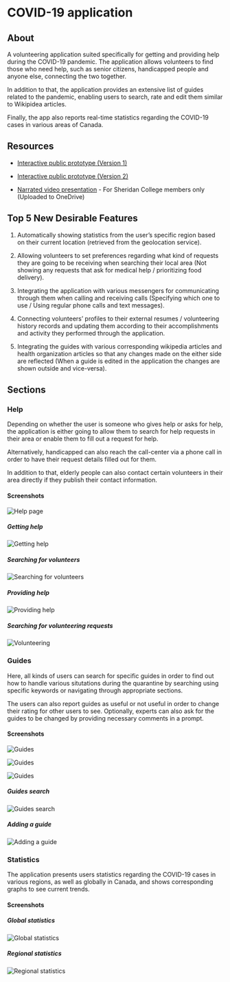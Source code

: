 # COVID-19 application

## About

A volunteering application suited specifically for getting and providing help during the COVID-19 pandemic. The application allows volunteers to find those who need help, such as senior citizens, handicapped people and anyone else, connecting the two together.

In addition to that, the application provides an extensive list of guides related to the pandemic, enabling users to search, rate and edit them similar to Wikipidea articles.

Finally, the app also reports real-time statistics regarding the COVID-19 cases in various areas of Canada.

## Resources

- [Interactive public prototype (Version 1)](https://www.figma.com/file/IhSm32vgboWVhIHyG4de1A/Assignment-2?node-id=0%3A1)

- [Interactive public prototype (Version 2)](https://www.figma.com/proto/Exqx1Nugzn7ZAHpijgxwIE/Assignment-3?node-id=0%3A1&scaling=scale-down&page-id=0%3A1)

- [Narrated video presentation](https://sheridanc-my.sharepoint.com/:v:/g/personal/pyevnyev_shernet_sheridancollege_ca/EeuhK5mml25Hsx3DW7lYbNMBk4LA8np1b20HFq8XxYD51g?e=pXxe04) - For Sheridan College members only (Uploaded to OneDrive)

## Top 5 New Desirable Features

1. Automatically showing statistics from the user’s specific region based on their current location (retrieved from the geolocation service).

2. Allowing volunteers to set preferences regarding what kind of requests they are going to be receiving when searching their local area (Not showing any requests that ask for medical help / prioritizing food delivery).

3. Integrating the application with various messengers for communicating through them when calling and receiving calls (Specifying which one to use / Using regular phone calls and text messages).

4. Connecting volunteers’ profiles to their external resumes / volunteering history records and updating them according to their accomplishments and activity they performed through the application.

5. Integrating the guides with various corresponding wikipedia articles and health organization articles so that any changes made on the either side are reflected (When a guide is edited in the application the changes are shown outside and vice-versa).

## Sections

### Help

Depending on whether the user is someone who gives help or asks for help, the application is either going to allow them to search for help requests in their area or enable them to fill out a request for help.

Alternatively, handicapped can also reach the call-center via a phone call in order to have their request details filled out for them.

In addition to that, elderly people can also contact certain volunteers in their area directly if they publish their contact information.

#### Screenshots

![Help page](./screenshots/Help.png)

##### Getting help

![Getting help](./screenshots/GetHelp.png)

##### Searching for volunteers

![Searching for volunteers](./screenshots/VolunteerSearch.png)

##### Providing help

![Providing help](./screenshots/ProvideHelp.png)

##### Searching for volunteering requests

![Volunteering](./screenshots/Requests.png)

### Guides

Here, all kinds of users can search for specific guides in order to find out how to handle various situtations during the quarantine by searching using specific keywords or navigating through appropriate sections.

The users can also report guides as useful or not useful in order to change their rating for other users to see. Optionally, experts can also ask for the guides to be changed by providing necessary comments in a prompt.

#### Screenshots

![Guides](./screenshots/Guides.png)

![Guides](./screenshots/TravelGuides.png)

![Guides](./screenshots/AirplaneTravelGuide.png)

##### Guides search

![Guides search](./screenshots/GuidesSearch.png)

##### Adding a guide

![Adding a guide](./screenshots/AddGuide.png)

### Statistics

The application presents users statistics regarding the COVID-19 cases in various regions, as well as globally in Canada, and shows corresponding graphs to see current trends.

#### Screenshots

##### Global statistics

![Global statistics](./screenshots/Statistics.png)

##### Regional statistics

![Regional statistics](./screenshots/RegionStatistics.png)
